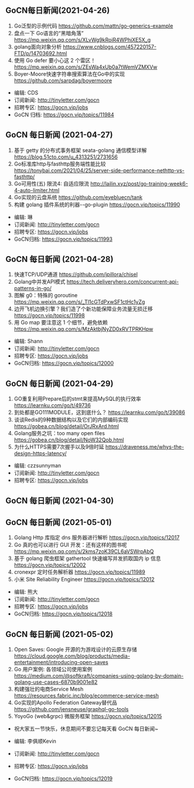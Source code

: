 ## GoCN每日新闻(2021-04-26)

1. Go泛型的示例代码 https://github.com/mattn/go-generics-example
2. 盘点一下 Go语言的“黑暗角落” https://mp.weixin.qq.com/s/XLvWg9kRoiR4WPhjXE5X_g
3. golang面向对象分析 https://www.cnblogs.com/457220157-FTD/p/14703692.html
4. 使用 Go defer 要小心这 2 个雷区！ https://mp.weixin.qq.com/s/ZEsWa4xUb0a7tWemVZMXVw
5. Boyer-Moore快速字符串搜索算法在Go中的实现 https://github.com/sarpdag/boyermoore

* 编辑: CDS
* 订阅新闻: http://tinyletter.com/gocn
* 招聘专区: https://gocn.vip/jobs
* GoCN 归档: https://gocn.vip/topics/11984

## GoCN 每日新闻 (2021-04-27)

1. 基于 getty 的分布式事务框架 seata-golang 通信模型详解 https://blog.51cto.com/u_4313251/2731656
2. Go标准库http与fasthttp服务端性能比较 https://tonybai.com/2021/04/25/server-side-performance-nethttp-vs-fasthttp/
3. Go可用性(五) 限流4: 自适应限流 http://lailin.xyz/post/go-training-week6-4-auto-limiter.html
4. Go实现的云盘系统 https://github.com/eyebluecn/tank
5. 构建 golang 插件系统的利器--go-plugin https://gocn.vip/topics/11990

- 编辑: 琳 
- 订阅新闻: http://tinyletter.com/gocn
- 招聘专区: https://gocn.vip/jobs
- GoCN归档: https://gocn.vip/topics/11993

## GoCN 每日新闻 (2021-04-28)

1. 快速TCP/UDP通道 https://github.com/jpillora/chisel
2. Golang中并发API模式 https://tech.deliveryhero.com/concurrent-api-patterns-in-go/
3. 图解 g0：特殊的 goroutine https://mp.weixin.qq.com/s/_Tl1cGTdPxwSF1ctHc1yZg
4. 边开飞机边换引擎？我们造了个新功能保障业务流量无损迁移 https://gocn.vip/topics/11998
5. 用 Go map 要注意这 1 个细节，避免依赖 https://mp.weixin.qq.com/s/MzAktbjNyZD0xRVTPRKHpw

- 编辑: Shann 
- 订阅新闻: http://tinyletter.com/gocn
- 招聘专区: https://gocn.vip/jobs
- GoCN归档: https://gocn.vip/topics/12000


## GoCN 每日新闻 (2021-04-29)

1. GO重复利用Prepare后的stmt来提高MySQL的执行效率  https://learnku.com/go/t/49736
2. 到处都是GO111MODULE，这到底什么？ https://learnku.com/go/t/39086
3. 谈谈Redis的9种数据结构以及它们的内部编码实现  https://gobea.cn/blog/detail/OrJRxArd.html
4. Golang服务之坑：too many open files  https://gobea.cn/blog/detail/NoW32Qob.html 
5. 为什么HTTPS需要7次握手以及9倍时延  https://draveness.me/whys-the-design-https-latency/

- 编辑: czzsunnyman
- 订阅新闻: http://tinyletter.com/gocn
- 招聘专区: https://gocn.vip/jobs

## GoCN 每日新闻 (2021-04-30)



## GoCN 每日新闻 (2021-05-01)

1. Golang Http 库指定 dns 服务器进行解析 https://gocn.vip/topics/12017
2. Go 真的也可以进行 GUI 开发：还有这样的图书呢 https://mp.weixin.qq.com/s/2kms7zoK39CL6aVSWrpAbQ
3. 基于 golang 爬虫框架 gathertool 快速编写并发抓取国内 ip 信息 https://gocn.vip/topics/12002
4. cronexpr 定时任务解析器 https://gocn.vip/topics/11989
5. 小米 Site Reliability Engineer https://gocn.vip/topics/12012

- 编辑: 熊大
- 订阅新闻: http://tinyletter.com/gocn
- 招聘专区: https://gocn.vip/jobs
- GoCN归档:  https://gocn.vip/topics/12018

## GoCN 每日新闻 (2021-05-02)

1. Open Saves: Google 开源的为游戏设计的云原生存储 https://cloud.google.com/blog/products/media-entertainment/introducing-open-saves
2. Go 用户案例: 各领域公司使用案例 https://medium.com/@softkraft/companies-using-golang-by-domain-golang-use-cases-6870b9001e82
3. 构建强壮的电商Service Mesh https://resources.fabric.inc/blog/ecommerce-service-mesh
4. Go实现的Apollo Federation Gateway替代品 https://github.com/jensneuse/graphql-go-tools
5. YoyoGo (web&grpc) 微服务框架 https://gocn.vip/topics/12015

* 祝大家五一节快乐，休息期间不要忘记每天看 GoCN 每日新闻~

* 编辑: 李俱顺Kevin
* 订阅新闻: http://tinyletter.com/gocn
* 招聘专区: https://gocn.vip/jobs
* GoCN归档:  https://gocn.vip/topics/12019
